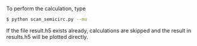 To perform the calculation, type

```sh
$ python scan_semicirc.py --mu
```

If the file result.h5 exists already, calculations are skipped and the result in results.h5 will be plotted directly.
